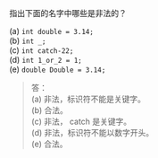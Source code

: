 指出下面的名字中哪些是非法的？

(a) `int double = 3.14;`  
(b) `int _;`  
(c) `int catch-22;`  
(d) `int 1_or_2 = 1;`  
(e) `double Double = 3.14;`  

> 答：  
> (a) 非法，标识符不能是关键字。  
> (b) 合法。  
> (c) 非法， catch 是关键字。  
> (d) 非法，标识符不能以数字开头。  
> (e) 合法。
